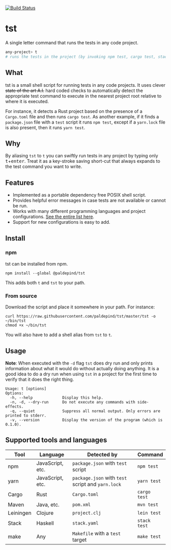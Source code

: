 [![Build Status](https://travis-ci.com/paldepind/tst.svg?branch=master)](https://travis-ci.com/paldepind/tst)

# tst


A single letter command that runs the tests in any code project.

```sh
any-project> t
# runs the tests in the project (by invoking npm test, cargo test, stack test, etc.)
```

## What

tst is a small shell script for running tests in any code projects. It uses
clever ~~state of the art A.I.~~ hard coded checks to automatically detect the
appropriate test command to execute in the nearest project root relative to
where it is executed.

For instance, it detects a Rust project based on the presence of a `Cargo.toml`
file and then runs `cargo test`. As another example, if it finds a
`package.json` file with a `test` script it runs `npm test`, except if a
`yarn.lock` file is also present, then it runs `yarn test`.

## Why

By aliasing `tst` to `t` you can swiftly run tests in any project by typing
only <kbd>t</kbd>+<kbd>enter</kbd>. Treat it as a key-stroke saving short-cut
that always expands to the test command you want to write.

## Features

* Implemented as a portable dependency free POSIX shell script.
* Provides helpful error messages in case tests are not available or cannot be
  run.
* Works with many different programming languages and project configurations.
  [See the entire list here](#supported-tools-and-languages).
* Support for new configurations is easy to add.

## Install

### npm

tst can be installed from npm.

```
npm install --global @paldepind/tst
```

This adds both `t` and `tst` to your path.

### From source

Download the script and place it somewhere in your path. For instance:

```
curl https://raw.githubusercontent.com/paldepind/tst/master/tst -o ~/bin/tst
chmod +x ~/bin/tst
```

You will also have to add a shell alias from `tst` to `t`.

## Usage

**Note**: When executed with the `-d` flag `tst` does dry run and only prints
information about what it would do without actually doing anything. It is a
good idea to do a dry run when using `tst` in a project for the first time to
verify that it does the right thing.

```
Usage: t [options]
Options:
  -h, --help             Display this help.
  -n, -d, --dry-run      Do not execute any commands with side-effects.
  -q, --quiet            Suppress all normal output. Only errors are printed to stderr.
  -v, --version          Display the version of the program (which is 0.1.0).
```

## Supported tools and languages

| Tool      | Language         | Detected by                                       | Command      |
|-----------|------------------|---------------------------------------------------|--------------|
| npm       | JavaScript, etc. | `package.json` with `test` script                 | `npm test`   |
| yarn      | JavaScript, etc. | `package.json` with `test` script and `yarn.lock` | `yarn test`  |
| Cargo     | Rust             | `Cargo.toml`                                      | `cargo test` |
| Maven     | Java, etc.       | `pom.xml`                                         | `mvn test`   |
| Leiningen | Clojure          | `project.clj`                                     | `lein test`  |
| Stack     | Haskell          | `stack.yaml`                                      | `stack test` |
| make      | Any              | `Makefile` with a `test` target                   | `make test`  |
